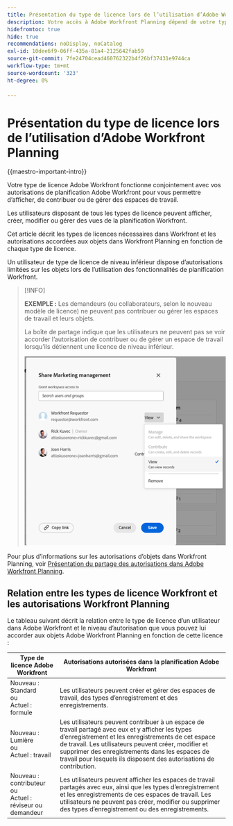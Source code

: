 ```yaml
---
title: Présentation du type de licence lors de l’utilisation d’Adobe Workfront Planning
description: Votre accès à Adobe Workfront Planning dépend de votre type de licence, en plus de vos autorisations d’accès aux objets.
hidefromtoc: true
hide: true
recommendations: noDisplay, noCatalog
exl-id: 10dee6f9-06ff-435a-81a4-2125642fab59
source-git-commit: 7fe24704cead460762322b4f26bf37431e9744ca
workflow-type: tm+mt
source-wordcount: '323'
ht-degree: 0%

---
```


<!--update the metadata with real things when making this public; also update the description with something like this: Not all users in the organization have the same access and permissions to use Adobe Workfront plannint. This article describes the levels of access that users could have to Adobe Workfront Planning. -->
<!--update the title and the metadata title if Workfront Planning is NOT its own product - because the title is too generic for it being a Workfront capability-->

# Présentation du type de licence lors de l’utilisation d’Adobe Workfront Planning

{{maestro-important-intro}}

Votre type de licence Adobe Workfront fonctionne conjointement avec vos autorisations de planification Adobe Workfront pour vous permettre d’afficher, de contribuer ou de gérer des espaces de travail. <!--add more objects here when we can grant other object-specific permissions-->

Les utilisateurs disposant de tous les types de licence peuvent afficher, créer, modifier ou gérer des vues de la planification Workfront.

Cet article décrit les types de licences nécessaires dans Workfront et les autorisations accordées aux objets dans Workfront Planning en fonction de chaque type de licence.

Un utilisateur de type de licence de niveau inférieur dispose d’autorisations limitées sur les objets lors de l’utilisation des fonctionnalités de planification Workfront.

>[!INFO]
>
>**EXEMPLE :** Les demandeurs (ou collaborateurs, selon le nouveau modèle de licence) ne peuvent pas contribuer ou gérer les espaces de travail et leurs objets.
>
>La boîte de partage indique que les utilisateurs ne peuvent pas se voir accorder l’autorisation de contribuer ou de gérer un espace de travail lorsqu’ils détiennent une licence de niveau inférieur.
>
>![](assets/permissions-grayed-out-for-requestor-user.png)


Pour plus d’informations sur les autorisations d’objets dans Workfront Planning, voir [Présentation du partage des autorisations dans Adobe Workfront Planning](/help/quicksilver/maestro/access/sharing-permissions-overview.md).

## Relation entre les types de licence Workfront et les autorisations Workfront Planning

Le tableau suivant décrit la relation entre le type de licence d’un utilisateur dans Adobe Workfront et le niveau d’autorisation que vous pouvez lui accorder aux objets Adobe Workfront Planning en fonction de cette licence :


| Type de licence Adobe Workfront | Autorisations autorisées dans la planification Adobe Workfront |
|------------------------------------------------|-------------------------------------------------------------------------------------------------------------------------------------------------------------------------------|
| Nouveau : Standard <br> ou <br>Actuel : formule | Les utilisateurs peuvent créer et gérer des espaces de travail, des types d’enregistrement et des enregistrements. |
| Nouveau : Lumière <br> ou <br>Actuel : travail | Les utilisateurs peuvent contribuer à un espace de travail partagé avec eux et y afficher les types d’enregistrement et les enregistrements de cet espace de travail.  Les utilisateurs peuvent créer, modifier et supprimer des enregistrements dans les espaces de travail pour lesquels ils disposent des autorisations de contribution. |
| Nouveau : contributeur <br> ou <br>Actuel : réviseur ou demandeur | Les utilisateurs peuvent afficher les espaces de travail partagés avec eux, ainsi que les types d’enregistrement et les enregistrements de ces espaces de travail. Les utilisateurs ne peuvent pas créer, modifier ou supprimer des types d’enregistrement ou des enregistrements. |
